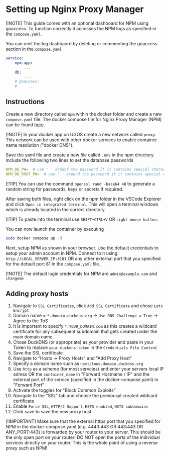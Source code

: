 # Setting up Nginx Proxy Manager
[!NOTE]
This guide comes with an optional dashboard for NPM using goaccess. To function correctly it accesses the NPM logs as specified in the `compose.yaml`.  

You can omit the log dashbaord by deleting or commenting the goaccess section in the `compose.yaml`
```yaml
service:
    npm-app:
        ...
    db:
        ...
    # goaccess:
    #     ...
```
## Instructions
Create a new directory called `npm` within the docker folder and create a new `compose.yaml` file. 
The docker compose file for Nginx Proxy Manager (NPM) can be found [here](/docs/ugos/install/npm/compose.yaml).

[!NOTE] 
In your docker app on UGOS create a new network called `proxy`. This network can be used with other docker services to enable container name resolution ("docker DNS"). 

Save the yaml file and create a new file called `.env` in the npm directory. 
Include the following two lines to set the database passwords
```yaml
NPM_DB_PW=  # use ' ' around the password if it contains special characters
NPM_DB_ROOT_PW=  # use ' ' around the password if it contains special characters
```

[!TIP]
You can use the command `openssl rand -base64 48` to generate a random string for passwords, keys or secrets if required. 

After saving both files, right click on the npm folder in the VSCode Explorer and click `Open in integrated terminal`. 
This will open a terminal windows which is already located in the correct directory. 

[!TIP]
To paste into the terminal use `SHIFT+CTRL+V` OR `right mouse button`.

You can now launch the container by executing
```sh
sudo docker compose up -d
```

Next, setup NPM as shown in your browser. Use the default credentials to setup your admin account in NPM. 
Connect to it using `http://LOCAL_SERVER_IP:8181` OR any other external port that you specified for the default port 81 in the `compose.yaml` file.

[!NOTE]
The default login credentials for NPM are `admin@example.com` and `changeme`

## Adding proxy hosts
1. Navigate to `SSL Certificates`, click `Add SSL Certificate` and chose `Lets Encrypt`
2. Domain name = `*.domain.duckdns.org` -> `Use DNS Challenge = True` -> Agree to the ToS
3. It is important to specify `*.YOUR_DOMAIN.com` as this creates a wildcard certificate for any subsequent subdomain that gets created under the main domain name.
4. Chose DuckDNS (or appropriate) as your provider and paste in your Token to replace `your-duckdns-token` in the `Credentials File Content` 
5. Save the SSL certificate
6. Navigate to "Hosts -> Proxy Hosts" and "Add Proxy Host"
7. Specify a domain name such as `nextcloud.domain.duckdns.org`
8. Use `http` as a scheme (for most servcies) and enter your servers local IP adress OR the `container_name` in "Forward Hostname / IP" and the external port of the service (specified in the docker-compose.yaml) in "Forward Port"
9. Activate the toggles for "Block Common Exploits"
10. Navigate to the "SSL" tab and choose the previousyl created wildcard certificate
11. Enable `Force SSL`, `HTTP/2 Support`, `HSTS enabled`, `HSTS subdomains`
12. Click save to save the new proxy host

[!IMPORTANT]
Make sure that the external https port that you specified for NPM in the docker-compose.yaml (e.g. 4443:443 OR 443:443 OR ANY_PORT:443) is forwarded by your router to your server. This should be the only open port on your router! DO NOT open the ports of the individual services directly on your router. This is the whole point of using a reverse proxy such as NPM!
